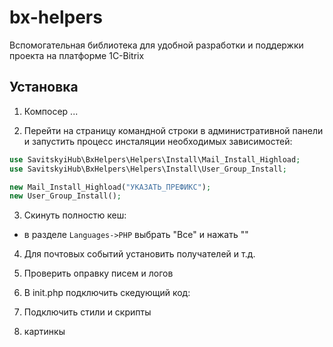 # bx-helpers
Вспомогательная библиотека для удобной разработки и поддержки проекта на платформе 1С-Bitrix

## Установка

1) Компосер ...

2) Перейти на страницу командной строки в административной панели и запустить процесс инсталяции необходимых зависимостей:
```php
use SavitskyiHub\BxHelpers\Helpers\Install\Mail_Install_Highload;
use SavitskyiHub\BxHelpers\Helpers\Install\User_Group_Install;

new Mail_Install_Highload("УКАЗАТЬ_ПРЕФИКС");
new User_Group_Install();
```
3) Скинуть полностю кеш:
- в разделе `Languages->PHP` выбрать "Все" и нажать ""

4) Для почтовых событий установить получателей и т.д.

5) Проверить оправку писем и логов

6) В init.php подключить скедующий код:

7) Подключить стили и скрипты

8) картинкы
